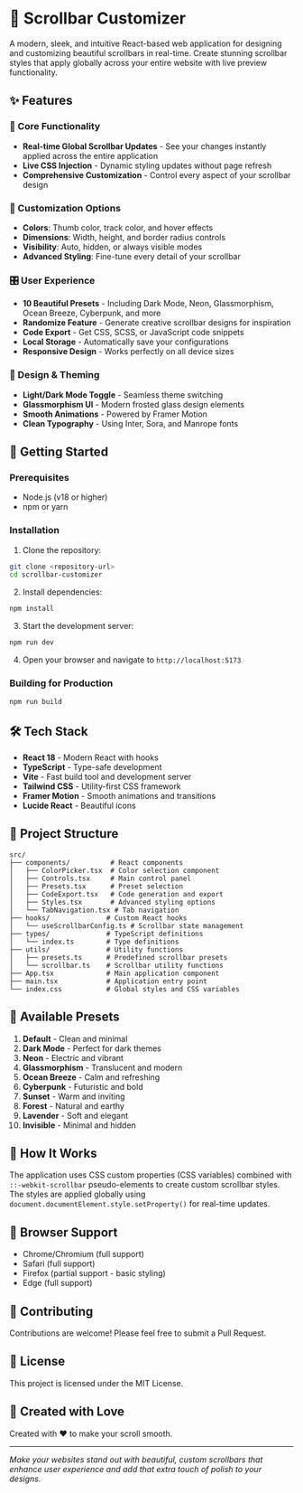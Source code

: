 # 🎨 Scrollbar Customizer

A modern, sleek, and intuitive React-based web application for designing and customizing beautiful scrollbars in real-time. Create stunning scrollbar styles that apply globally across your entire website with live preview functionality.

## ✨ Features

### 🔧 Core Functionality
- **Real-time Global Scrollbar Updates** - See your changes instantly applied across the entire application
- **Live CSS Injection** - Dynamic styling updates without page refresh
- **Comprehensive Customization** - Control every aspect of your scrollbar design

### 🎨 Customization Options
- **Colors**: Thumb color, track color, and hover effects
- **Dimensions**: Width, height, and border radius controls
- **Visibility**: Auto, hidden, or always visible modes
- **Advanced Styling**: Fine-tune every detail of your scrollbar

### 🎛️ User Experience
- **10 Beautiful Presets** - Including Dark Mode, Neon, Glassmorphism, Ocean Breeze, Cyberpunk, and more
- **Randomize Feature** - Generate creative scrollbar designs for inspiration
- **Code Export** - Get CSS, SCSS, or JavaScript code snippets
- **Local Storage** - Automatically save your configurations
- **Responsive Design** - Works perfectly on all device sizes

### 🌙 Design & Theming
- **Light/Dark Mode Toggle** - Seamless theme switching
- **Glassmorphism UI** - Modern frosted glass design elements
- **Smooth Animations** - Powered by Framer Motion
- **Clean Typography** - Using Inter, Sora, and Manrope fonts

## 🚀 Getting Started

### Prerequisites
- Node.js (v18 or higher)
- npm or yarn

### Installation

1. Clone the repository:
```bash
git clone <repository-url>
cd scrollbar-customizer
```

2. Install dependencies:
```bash
npm install
```

3. Start the development server:
```bash
npm run dev
```

4. Open your browser and navigate to `http://localhost:5173`

### Building for Production

```bash
npm run build
```

## 🛠️ Tech Stack

- **React 18** - Modern React with hooks
- **TypeScript** - Type-safe development
- **Vite** - Fast build tool and development server
- **Tailwind CSS** - Utility-first CSS framework
- **Framer Motion** - Smooth animations and transitions
- **Lucide React** - Beautiful icons

## 📁 Project Structure

```
src/
├── components/          # React components
│   ├── ColorPicker.tsx  # Color selection component
│   ├── Controls.tsx     # Main control panel
│   ├── Presets.tsx      # Preset selection
│   ├── CodeExport.tsx   # Code generation and export
│   ├── Styles.tsx       # Advanced styling options
│   └── TabNavigation.tsx # Tab navigation
├── hooks/              # Custom React hooks
│   └── useScrollbarConfig.ts # Scrollbar state management
├── types/              # TypeScript definitions
│   └── index.ts        # Type definitions
├── utils/              # Utility functions
│   ├── presets.ts      # Predefined scrollbar presets
│   └── scrollbar.ts    # Scrollbar utility functions
├── App.tsx             # Main application component
├── main.tsx            # Application entry point
└── index.css           # Global styles and CSS variables
```

## 🎨 Available Presets

1. **Default** - Clean and minimal
2. **Dark Mode** - Perfect for dark themes
3. **Neon** - Electric and vibrant
4. **Glassmorphism** - Translucent and modern
5. **Ocean Breeze** - Calm and refreshing
6. **Cyberpunk** - Futuristic and bold
7. **Sunset** - Warm and inviting
8. **Forest** - Natural and earthy
9. **Lavender** - Soft and elegant
10. **Invisible** - Minimal and hidden

## 🔧 How It Works

The application uses CSS custom properties (CSS variables) combined with `::-webkit-scrollbar` pseudo-elements to create custom scrollbar styles. The styles are applied globally using `document.documentElement.style.setProperty()` for real-time updates.

## 📱 Browser Support

- Chrome/Chromium (full support)
- Safari (full support)
- Firefox (partial support - basic styling)
- Edge (full support)

## 🤝 Contributing

Contributions are welcome! Please feel free to submit a Pull Request.

## 📄 License

This project is licensed under the MIT License.

## 💝 Created with Love

Created with ❤️ to make your scroll smooth.

---

*Make your websites stand out with beautiful, custom scrollbars that enhance user experience and add that extra touch of polish to your designs.*
